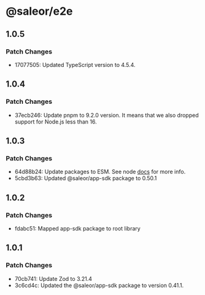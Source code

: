 # @saleor/e2e

## 1.0.5

### Patch Changes

- 17077505: Updated TypeScript version to 4.5.4.

## 1.0.4

### Patch Changes

- 37ecb246: Update pnpm to 9.2.0 version. It means that we also dropped support for Node.js less than 16.

## 1.0.3

### Patch Changes

- 64d88b24: Update packages to ESM. See node [docs](https://nodejs.org/api/esm.html) for more info.
- 5cbd3b63: Updated @saleor/app-sdk package to 0.50.1

## 1.0.2

### Patch Changes

- fdabc51: Mapped app-sdk package to root library

## 1.0.1

### Patch Changes

- 70cb741: Update Zod to 3.21.4
- 3c6cd4c: Updated the @saleor/app-sdk package to version 0.41.1.
